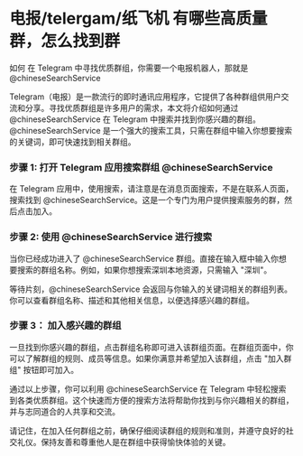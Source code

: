 # 电报/telergam/纸飞机 有哪些高质量群，怎么找到群

如何 在 Telegram 中寻找优质群组，你需要一个电报机器人，那就是 @chineseSearchService

Telegram（电报）是一款流行的即时通讯应用程序，它提供了各种群组供用户交流和分享。寻找优质群组是许多用户的需求，本文将介绍如何通过 @chineseSearchService 在 Telegram 中搜索并找到你感兴趣的群组。@chineseSearchService 是一个强大的搜索工具，只需在群组中输入你想要搜索的关键词，即可快速找到相关群组。

### 步骤 1: 打开 Telegram 应用搜索群组 @chineseSearchService
在 Telegram 应用中，使用搜索，请注意是在消息页面搜索，不是在联系人页面，搜索找到 @chineseSearchService。这是一个专门为用户提供搜索服务的群，然后点击加入。

### 步骤 2: 使用 @chineseSearchService 进行搜索
当你已经成功进入了 @chineseSearchService 群组。直接在输入框中输入你想要搜索的群组名称。例如，如果你想搜索深圳本地资源，只需输入 "深圳"。

等待片刻，@chineseSearchService 会返回与你输入的关键词相关的群组列表。你可以查看群组名称、描述和其他相关信息，以便选择感兴趣的群组。

### 步骤 3： 加入感兴趣的群组
一旦找到你感兴趣的群组，点击群组名称即可进入该群组页面。在群组页面中，你可以了解群组的规则、成员等信息。如果你满意并希望加入该群组，点击 "加入群组" 按钮即可加入。

通过以上步骤，你可以利用 @chineseSearchService 在 Telegram 中轻松搜索到各类优质群组。这个快速而方便的搜索方法将帮助你找到与你兴趣相关的群组，并与志同道合的人共享和交流。

请记住，在加入任何群组之前，确保仔细阅读群组的规则和准则，并遵守良好的社交礼仪。保持友善和尊重他人是在群组中获得愉快体验的关键。
